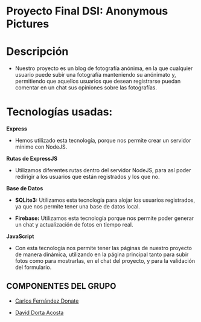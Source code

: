 # Proyecto Final DSI: Anonymous Pictures

# Descripción

- Nuestro proyecto es un blog de fotografía anónima, en la que cualquier usuario puede subir una fotografía manteniendo su anónimato y, permitiendo que aquellos usuarios que desean registrarse puedan comentar en un chat sus opiniones sobre las fotografías.

# Tecnologías usadas:

**Express**
- Hemos utilizado esta tecnología, porque nos permite crear un servidor mínimo con NodeJS.

**Rutas de ExpressJS**
- Utilizamos diferentes rutas dentro del servidor NodeJS, para así poder redirigir a los usuarios que están registrados y los que no.

**Base de Datos**

- **SQLite3:** Utilizamos esta tecnología para alojar los usuarios registrados, ya que nos permite tener una base de datos local.

- **Firebase:** Utilizamos esta tecnología porque nos permite poder generar un chat y actualización de fotos en tiempo real.

**JavaScript**
- Con esta tecnología nos permite tener las páginas de nuestro proyecto de manera dinámica, utilizando en la página principal tanto para subir fotos como para mostrarlas, en el chat del proyecto, y para la validación del formulario.

## COMPONENTES DEL GRUPO

* [Carlos Fernández Donate](https://charly-poket.github.io)

* [David Dorta Acosta](https://alu0100851236.github.io/)
